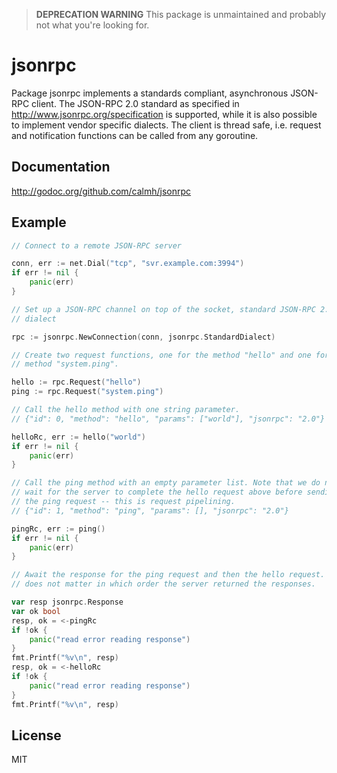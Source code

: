 > **DEPRECATION WARNING**
> This package is unmaintained and probably not what you're looking for.

jsonrpc
=======

Package jsonrpc implements a standards compliant, asynchronous JSON-RPC client.
The JSON-RPC 2.0 standard as specified in http://www.jsonrpc.org/specification
is supported, while it is also possible to implement vendor specific dialects.
The client is thread safe, i.e. request and notification functions can be
called from any goroutine.

Documentation
-------------

http://godoc.org/github.com/calmh/jsonrpc

Example
-------

```go
// Connect to a remote JSON-RPC server

conn, err := net.Dial("tcp", "svr.example.com:3994")
if err != nil {
	panic(err)
}

// Set up a JSON-RPC channel on top of the socket, standard JSON-RPC 2.0
// dialect

rpc := jsonrpc.NewConnection(conn, jsonrpc.StandardDialect)

// Create two request functions, one for the method "hello" and one for the
// method "system.ping".

hello := rpc.Request("hello")
ping := rpc.Request("system.ping")

// Call the hello method with one string parameter.
// {"id": 0, "method": "hello", "params": ["world"], "jsonrpc": "2.0"}

helloRc, err := hello("world")
if err != nil {
	panic(err)
}

// Call the ping method with an empty parameter list. Note that we do not
// wait for the server to complete the hello request above before sending
// the ping request -- this is request pipelining.
// {"id": 1, "method": "ping", "params": [], "jsonrpc": "2.0"}

pingRc, err := ping()
if err != nil {
	panic(err)
}

// Await the response for the ping request and then the hello request. It
// does not matter in which order the server returned the responses.

var resp jsonrpc.Response
var ok bool
resp, ok = <-pingRc
if !ok {
	panic("read error reading response")
}
fmt.Printf("%v\n", resp)
resp, ok = <-helloRc
if !ok {
	panic("read error reading response")
}
fmt.Printf("%v\n", resp)
```

License
-------

MIT

